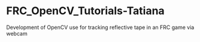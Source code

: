 # FRC_OpenCV_Tutorials-Tatiana
 Development of OpenCV use for tracking reflective tape in an FRC game via webcam
